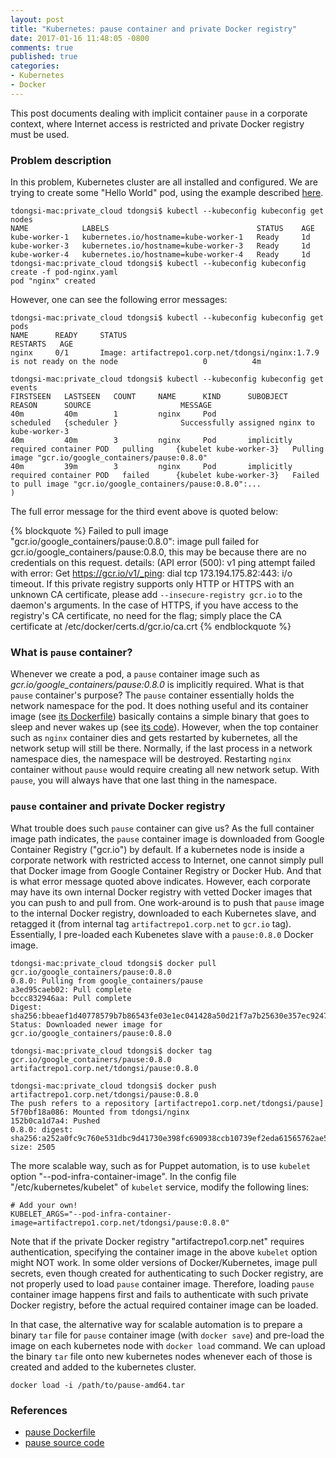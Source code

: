 ```yaml
---
layout: post
title: "Kubernetes: pause container and private Docker registry"
date: 2017-01-16 11:48:05 -0800
comments: true
published: true
categories: 
- Kubernetes
- Docker
---
```


This post documents dealing with implicit container `pause` in a corporate context, where Internet access is restricted and private Docker registry must be used.

<!--more-->

### Problem description

In this problem, Kubernetes cluster are all installed and configured. 
We are trying to create some "Hello World" pod, using the example described [here](https://kubernetes.io/docs/user-guide/walkthrough/#pod-definition).

```
tdongsi-mac:private_cloud tdongsi$ kubectl --kubeconfig kubeconfig get nodes
NAME            LABELS                                 STATUS    AGE
kube-worker-1   kubernetes.io/hostname=kube-worker-1   Ready     1d
kube-worker-3   kubernetes.io/hostname=kube-worker-3   Ready     1d
kube-worker-4   kubernetes.io/hostname=kube-worker-4   Ready     1d
tdongsi-mac:private_cloud tdongsi$ kubectl --kubeconfig kubeconfig create -f pod-nginx.yaml
pod "nginx" created
```

However, one can see the following error messages:

```
tdongsi-mac:private_cloud tdongsi$ kubectl --kubeconfig kubeconfig get pods
NAME      READY     STATUS                                                                                       RESTARTS   AGE
nginx     0/1       Image: artifactrepo1.corp.net/tdongsi/nginx:1.7.9 is not ready on the node                   0          4m

tdongsi-mac:private_cloud tdongsi$ kubectl --kubeconfig kubeconfig get events
FIRSTSEEN   LASTSEEN   COUNT     NAME      KIND      SUBOBJECT                           REASON      SOURCE                    MESSAGE
40m         40m        1         nginx     Pod                                           scheduled   {scheduler }              Successfully assigned nginx to kube-worker-3
40m         40m        3         nginx     Pod       implicitly required container POD   pulling     {kubelet kube-worker-3}   Pulling image "gcr.io/google_containers/pause:0.8.0"
40m         39m        3         nginx     Pod       implicitly required container POD   failed      {kubelet kube-worker-3}   Failed to pull image "gcr.io/google_containers/pause:0.8.0":...
)
```

The full error message for the third event above is quoted below:

{% blockquote %}
Failed to pull image "gcr.io/google_containers/pause:0.8.0": image pull failed for gcr.io/google_containers/pause:0.8.0, this may be because there are no credentials on this request.  details: (API error (500):  v1 ping attempt failed with error: Get https://gcr.io/v1/_ping: dial tcp 173.194.175.82:443: i/o timeout. If this private registry supports only HTTP or HTTPS with an unknown CA certificate, please add `--insecure-registry gcr.io` to the daemon's arguments. In the case of HTTPS, if you have access to the registry's CA certificate, no need for the flag; simply place the CA certificate at /etc/docker/certs.d/gcr.io/ca.crt
{% endblockquote %}

### What is `pause` container?

Whenever we create a pod, a `pause` container image such as *gcr.io/google_containers/pause:0.8.0* is implicitly required. 
What is that `pause` container's purpose?
The `pause` container essentially holds the network namespace for the pod. 
It does nothing useful and its container image (see [its Dockerfile](https://github.com/kubernetes/kubernetes/blob/master/build/pause/Dockerfile)) basically contains a simple binary that goes to sleep and never wakes up (see [its code](https://github.com/kubernetes/kubernetes/blob/master/build/pause/pause.c)).
However, when the top container such as `nginx` container dies and gets restarted by kubernetes, all the network setup will still be there.
Normally, if the last process in a network namespace dies, the namespace will be destroyed. 
Restarting `nginx` container without `pause` would require creating all new network setup. 
With `pause`, you will always have that one last thing in the namespace.

### `pause` container and private Docker registry

What trouble does such `pause` container can give us? 
As the full container image path indicates, the `pause` container image is downloaded from Google Container Registry ("gcr.io") by default.
If a kubernetes node is inside a corporate network with restricted access to Internet, one cannot simply pull that Docker image from Google Container Registry or Docker Hub.
And that is what error message quoted above indicates.
However, each corporate may have its own internal Docker registry with vetted Docker images that you can push to and pull from.
One work-around is to push that `pause` image to the internal Docker registry, downloaded to each Kubernetes slave, and retagged it (from internal tag `artifactrepo1.corp.net` to `gcr.io` tag).
Essentially, I pre-loaded each Kubenetes slave with a `pause:0.8.0` Docker image.

```
tdongsi-mac:private_cloud tdongsi$ docker pull gcr.io/google_containers/pause:0.8.0
0.8.0: Pulling from google_containers/pause
a3ed95caeb02: Pull complete
bccc832946aa: Pull complete
Digest: sha256:bbeaef1d40778579b7b86543fe03e1ec041428a50d21f7a7b25630e357ec9247
Status: Downloaded newer image for gcr.io/google_containers/pause:0.8.0

tdongsi-mac:private_cloud tdongsi$ docker tag gcr.io/google_containers/pause:0.8.0 artifactrepo1.corp.net/tdongsi/pause:0.8.0

tdongsi-mac:private_cloud tdongsi$ docker push artifactrepo1.corp.net/tdongsi/pause:0.8.0
The push refers to a repository [artifactrepo1.corp.net/tdongsi/pause]
5f70bf18a086: Mounted from tdongsi/nginx
152b0ca1d7a4: Pushed
0.8.0: digest: sha256:a252a0fc9c760e531dbc9d41730e398fc690938ccb10739ef2eda61565762ae5 size: 2505
```

The more scalable way, such as for Puppet automation, is to use `kubelet` option "--pod-infra-container-image".
In the config file "/etc/kubernetes/kubelet" of `kubelet` service, modify the following lines:

``` plain Custom kubelet option
# Add your own! 
KUBELET_ARGS="--pod-infra-container-image=artifactrepo1.corp.net/tdongsi/pause:0.8.0"
```

Note that if the private Docker registry "artifactrepo1.corp.net" requires authentication, specifying the container image in the above `kubelet` option might NOT work.
In some older versions of Docker/Kubernetes, image pull secrets, even though created for authenticating to such Docker registry, are not properly used to load `pause` container image. 
Therefore, loading `pause` container image happens first and fails to authenticate with such private Docker registry, before the actual required container image can be loaded.

In that case, the alternative way for scalable automation is to prepare a binary `tar` file for `pause` container image (with `docker save`) and pre-load the image on each kubernetes node with `docker load` command. 
We can upload the binary `tar` file onto new kubernetes nodes whenever each of those is created and added to the kubernetes cluster.

``` plain docker load
docker load -i /path/to/pause-amd64.tar
```

<!--
### Pulling fails even with pull image secret

**WARNING**: 
This section is for older versions of Kubernetes (< 1.2) with internal corporate constraints. 
Using such old Kubernetes version is not recommended to begin with because of various stability and performance issues.
However, some companies may dive into Kubernetes early, contribute lots of code to make it work and the problem described below may persist, especially for new hires.

Validate

```
tdongsi-mac:private_cloud tdongsi$ kubectl --kubeconfig kubeconfig get secret corpregistry -o yaml | grep dockerconfigjson: | cut -f 2 -d : | base64 -D
{ "artifactrepo1.corp.net": { "auth": "XXXXX", "email": "tdongsi@salesforce.com" } }
```
-->

### References

* [pause Dockerfile](https://github.com/kubernetes/kubernetes/blob/master/build/pause/Dockerfile)
* [pause source code](https://github.com/kubernetes/kubernetes/blob/master/build/pause/pause.c)
